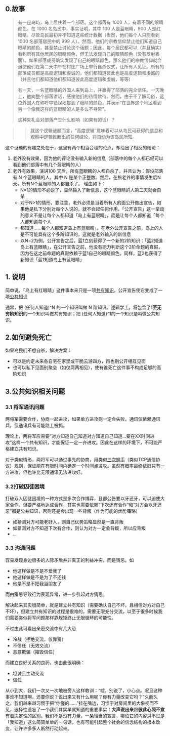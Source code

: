 ## 0.故事

> 有一座岛屿，岛上居住着一个部落。这个部落有 1000 人，有着不同的眼睛颜色。在 1000 名岛民中，事实证明，其中 100 人是蓝眼睛，900 人是红眼睛，尽管岛民最初并不知道这些统计数据（当然，他们每个人只能看到 1000 名部落居民中的 999 人）。然而，他们的宗教信仰禁止他们知道自己眼睛的颜色，甚至禁止讨论这个话题；因此，每个居民都可以（并且确实）看到所有其他居民的眼睛颜色，但无法发现自己的眼睛颜色（没有反射表面）。如果部落成员确实发现了自己的眼睛颜色，那么他们的宗教信仰就会迫使他们在第二天中午在村庄广场上举行自杀仪式，让所有人见证。所有的部落成员都是高度逻辑和虔诚的，他们都知道彼此也是高度逻辑和虔诚的（并且他们都知道他们都知道彼此高度逻辑和虔诚，等等）
>
> 有一天，一名蓝眼睛的外国人来到岛上，并赢得了部落的完全信任。一天晚上，他向整个部落讲话，感谢他们的热情款待。然而，由于不了解习俗，这位外国人在称呼中错误地提到了眼睛的颜色，并表示“在世界这个地区看到另一个像我这样的蓝眼睛的人是多么不寻常”。
>
> 这种失礼会对部落产生什么影响（如果有的话）？

> > 就这个逻辑谜题而言，“高度逻辑”意味着可以从岛民可获得的信息和观察中逻辑推断出的任何结论，将自动为该岛民所知。

这个谜题的有趣之处在于，这里有两个相当合理的论点，却给出了相反的结论：

1. 老外没有效果，因为他的评论没有输入新的信息（部落中的每个人都已经可以看到他们部落中有几个蓝眼睛的人）
2. 老外有效果，演讲100 天后，所有蓝眼睛的人都自杀了，并且认为：假设部落有 N 个蓝眼睛的人，其中 N 是某个正整数。然后，在旅老外的事情发生后N天，所有N个蓝眼睛的人都自杀了。
   理由如下：
   - N=1的情形不必说了，显然输入了新信息，这个蓝眼睛的人第二天就会自杀
   - 对于N>1的情形，要注意，老外必须是当着所有人的面公开做出宣告，如果他是私下分别对每个人说的，就不会起任何作用。「公开宣告」这一举动的意义不是让每个人都知道「岛上有蓝眼睛」，而是让每个人都知道「每个人都知道每个人
   - 都知道……每个人都知道岛上有蓝眼睛」。在老外公开宣告之前，岛上的人是不可能具有这个多阶知识的，这就是老外输入的新信息
   - 以N=2为例，公开宣告之后，蓝1立刻获得了一个新的2阶知识：「蓝2知道岛上有蓝眼睛」，在公开宣告之前，他没有能力判断这个2阶命题的真假，因为在这之前命题的真假依赖于蓝1自己的眼睛颜色。同样，蓝2也获得了新知识「蓝1知道岛上有蓝眼睛」

## 1. 说明

简单说，「岛上有红眼睛」这件事本来只是一项[共有知识](https://zhida.zhihu.com/search?q=共有知识&zhida_source=entity&is_preview=1)，公开宣告使它变成了一项[公共知识](https://zhida.zhihu.com/search?q=公共知识&zhida_source=entity&is_preview=1)

通常，把 (任何人知道)^N 的一个知识叫做 N 阶知识。逻辑学上，将包含了**1至无穷阶知识**的一个知识叫做共有知识；把 (任何人知道)^1的一个知识是叫做公共知识。

## 2.如何避免死亡

如果岛民们不想自杀，解决方案：

- 可以是约定未来各自宅在家里或干脆云游四方，再也别公开相互见面
- 也可以私下见面别聚会（如仅两两相见），使有谁死亡这件事不构成足够的高阶知识

## 3.公共知识相关问题

### 3.1 将军通讯问题

两将军需要合作，协商一起进攻，如果单方进攻则一定会失败。通讯仅依赖通讯兵，但通讯兵有可能路上被抓。

理论上，两将军应需要“对方知道自己知道对方知道自己知道…要在XX时间进攻”这样一个共有知识，才能保证一定一齐进攻。因此在这样的环境下，不可能严格建立共有知识。

对于类似情形，两将军可以通过事先的协商，用类似[三次握手](https://zh.wikipedia.org/wiki/传输控制协议#建立通路)（类似TCP通信协议）规则，保证能在有限时间内确定一个时间点进攻。虽然有概率最终依旧只有一方进攻，但也许比无限通讯无法进攻好。

### 3.2打破囚徒困境

打破双人囚徒困境的一种方式是多次合作博弈，且都公告要以牙还牙，可以迫使大家合作。但要严格地达成合作，其实也需要依赖“下次还有合作”和“对方会以牙还牙”都是公共知识，否则还是会出现一些背叛（作为可能的优势策略）

- 如猜测对方可能老好人，则自己优势策略显然是一直背叛
- 如猜测对方不知道下次有合作，则认为对方一定会背叛，所以应背叛
- …

### 3.3 沟通问题

容易发现身边很多的人际矛盾并非真正的利益冲突，而是猜忌。如

- 他这样做是不是不爱我了
- 他这样做是不是为了不还钱
- 他是不是不把我当朋友了

而由猜忌导致行为表现异常，进一步引起对方猜忌。

解决起来其实很简单，就是建立共有知识（需要确认自己不坏，且相信对方对自己不坏），但建立共有知识的过程是很难的，需要无限充分交流，以至于很多时候我们需要类似将军问题那样靠规矩终止无限循环的可能性。

不过由此可看出亲密交流中有几大忌

- 冷战（拒绝交流，仅靠猜）
- 不信任（无效交流）
- 恶意欺骗（摧毁信任）

而建立良好关系的良药，也由此很明确：

- 坦诚且主动交流
- 信任


从小到大，我们一次又一次地被旁人这样教训：“嘘，别说了，小心点。况且这种事谁不知道啊，还要你说？说出来又有什么用呢？你有力量改变它吗？”久而久之，我们越来越习惯于把“你懂的……”挂在嘴边，习惯于对房间里的大象视而不见，选择性遗忘了一个我们其实早就知道的重要事实：**大声说出来**跟**彼此心照不宣**有着决定性的区别。我们不是没有力量。一条恰当的宣言，哪怕它的内容只不过是「我知道」这么简简单单的一句话，也有可能引起整个社会的信念结构的根本改变，让许许多多人断然行动起来。
